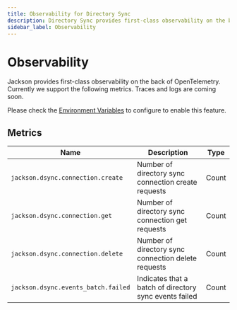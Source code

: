 ```yaml
---
title: Observability for Directory Sync
description: Directory Sync provides first-class observability on the back of OpenTelemetry.
sidebar_label: Observability
---
```


# Observability

Jackson provides first-class observability on the back of OpenTelemetry. Currently we support the following metrics. Traces and logs are coming soon.

Please check the [Environment Variables](../jackson/deploy/env-variables#opentelemetry-configuration) to configure to enable this feature.

## Metrics

| Name                                | Description                                                  | Type  |
| ----------------------------------- | ------------------------------------------------------------ | ----- |
| `jackson.dsync.connection.create`   | Number of directory sync connection create requests          | Count |
| `jackson.dsync.connection.get`      | Number of directory sync connection get requests             | Count |
| `jackson.dsync.connection.delete`   | Number of directory sync connection delete requests          | Count |
| `jackson.dsync.events_batch.failed` | Indicates that a batch of directory sync events failed       | Count |
